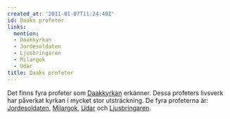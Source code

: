 ```yaml
---
created_at: '2011-01-07T11:24:49Z'
id: Daaks profeter
links:
  mention:
  - Daakkyrkan
  - Jordesoldaten
  - Ljusbringaren
  - Milargok
  - Udar
title: Daaks profeter
---
```


Det finns fyra profeter som [Daakkyrkan] erkänner. Dessa profeters livsverk har påverkat kyrkan i
mycket stor utsträckning. De fyra profeterna är: [Jordesoldaten], [Milargok], [Udar] och
[Ljusbringaren].

  [Daakkyrkan]: Daakkyrkan
  [Jordesoldaten]: Jordesoldaten
  [Milargok]: Milargok
  [Udar]: Udar
  [Ljusbringaren]: Ljusbringaren